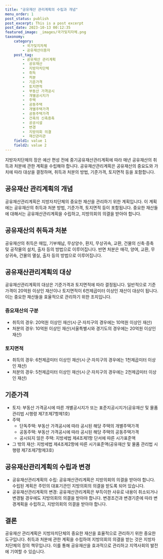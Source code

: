 ```yaml
---
title: "공유재산 관리계획의 수립과 개념"
menu_order: 1
post_status: publish
post_excerpt: This is a post excerpt
post_date: 2023-10-13 00:12:35
featured_image: _images/국가및지자체.png
taxonomy:
    category:
        - 국가및지자체
        - 공유재산이용자
    post_tag:
        - 공유재산 관리계획
        -  공유재산
        -  지방자치단체
        -  취득
        -  처분
        -  기준가격
        -  토지면적
        -  부동산 가격공시
        -  개별공시지가
        -  주택
        -  공동주택
        -  개별주택가격
        -  공동주택가격
        -  건축의 신축증축
        -  공공시설
        -  변경
        -  지방의회 의결
        -  재산관리관
    field1: value 1
    field2: value 2
---
```



지방자치단체의 장은 예산 편성 전에 중기공유재산관리계획에 따라 매년 공유재산의 취득과 처분에 관한 계획을 수립해야 합니다. 공유재산관리계획은 공유재산의 중요도와 가치에 따라 대상을 결정하며, 취득과 처분의 방법, 기준가격, 토지면적 등을 포함합니다.

## 공유재산 관리계획의 개념
공유재산관리계획은 지방자치단체의 중요한 재산을 관리하기 위한 계획입니다. 이 계획에는 공유재산의 취득과 처분 방법, 기준가격, 토지면적 등이 포함됩니다. 중요한 재산들에 대해서는 공유재산관리계획을 수립하고, 지방의회의 의결을 받아야 합니다.

## 공유재산의 취득과 처분
공유재산의 취득은 매입, 기부채납, 무상양수, 환지, 무상귀속, 교환, 건물의 신축·증축 및 공작물의 설치, 출자 등의 방법으로 이루어집니다. 반면 처분은 매각, 양여, 교환, 무상귀속, 건물의 멸실, 출자 등의 방법으로 이루어집니다.

## 공유재산관리계획의 대상
공유재산관리계획의 대상은 기준가격과 토지면적에 따라 결정됩니다. 일반적으로 기준가격이 20억원 이상인 재산이나 토지면적이 6천제곱미터 이상인 재산이 대상이 됩니다. 이는 중요한 재산들을 효율적으로 관리하기 위한 조치입니다.

### 중요재산의 구분
- 취득의 경우: 20억원 이상인 재산(시·군·자치구의 경우에는 10억원 이상인 재산)
- 처분의 경우: 10억원 이상인 재산(서울특별시와 경기도의 경우에는 20억원 이상인 재산)

### 토지면적
- 취득의 경우: 6천제곱미터 이상인 재산(시·군·자치구의 경우에는 1천제곱미터 이상인 재산)
- 처분의 경우: 5천제곱미터 이상인 재산(시·군·자치구의 경우에는 2천제곱미터 이상인 재산)

## 기준가격
- 토지: 부동산 가격공시에 따른 개별공시지가 또는 표준지공시지가(공유재산 및 물품 관리법 시행령 제7조제7항제1호)
- 주택
  - 단독주택: 부동산 가격공시에 따라 공시된 해당 주택의 개별주택가격
  - 공동주택: 부동산 가격공시에 따라 공시된 해당 주택의 공동주택가격
  - 공시되지 않은 주택: 지방세법 제4조제1항 단서에 따른 시가표준액
- 그 밖의 재산: 지방세법 제4조제2항에 따른 시가표준액(공유재산 및 물품 관리법 시행령 제7조제7항제3호)

## 공유재산관리계획의 수립과 변경
- 공유재산관리계획의 수립: 공유재산관리계획은 지방의회의 의결을 받아야 합니다. 수립된 계획은 주민의 대표기관인 지방의회의 의결을 받도록 되어 있습니다.
- 공유재산관리계획의 변경: 공유재산관리계획은 부득이한 사유로 내용이 취소되거나 변경될 경우에도 지방의회의 의결을 받아야 합니다. 변경조건과 변경기준에 따라 변경계획을 수립하고, 지방의회의 의결을 받아야 합니다.

## 결론
공유재산 관리계획은 지방자치단체의 중요한 재산을 효율적으로 관리하기 위한 중요한 도구입니다. 취득과 처분에 관한 계획을 수립하여 지방의회의 의결을 받는 것은 지방자치단체의 장의 책무입니다. 이를 통해 공유재산을 효과적으로 관리하고 지역사회의 발전에 기여할 수 있습니다.

